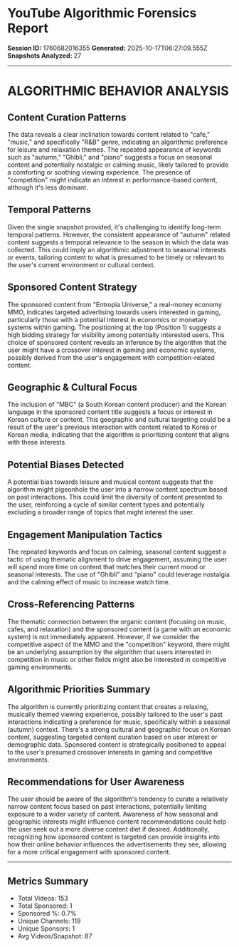 # YouTube Algorithmic Forensics Report
    
**Session ID:** 1760682016355
**Generated:** 2025-10-17T06:27:09.555Z
**Snapshots Analyzed:** 27

---

# ALGORITHMIC BEHAVIOR ANALYSIS

## Content Curation Patterns

The data reveals a clear inclination towards content related to "cafe," "music," and specifically "R&B" genre, indicating an algorithmic preference for leisure and relaxation themes. The repeated appearance of keywords such as "autumn," "Ghibli," and "piano" suggests a focus on seasonal content and potentially nostalgic or calming music, likely tailored to provide a comforting or soothing viewing experience. The presence of "competition" might indicate an interest in performance-based content, although it's less dominant.

## Temporal Patterns

Given the single snapshot provided, it's challenging to identify long-term temporal patterns. However, the consistent appearance of "autumn" related content suggests a temporal relevance to the season in which the data was collected. This could imply an algorithmic adjustment to seasonal interests or events, tailoring content to what is presumed to be timely or relevant to the user's current environment or cultural context.

## Sponsored Content Strategy

The sponsored content from "Entropia Universe," a real-money economy MMO, indicates targeted advertising towards users interested in gaming, particularly those with a potential interest in economics or monetary systems within gaming. The positioning at the top (Position 1) suggests a high bidding strategy for visibility among potentially interested users. This choice of sponsored content reveals an inference by the algorithm that the user might have a crossover interest in gaming and economic systems, possibly derived from the user's engagement with competition-related content.

## Geographic & Cultural Focus

The inclusion of "MBC" (a South Korean content producer) and the Korean language in the sponsored content title suggests a focus or interest in Korean culture or content. This geographic and cultural targeting could be a result of the user's previous interaction with content related to Korea or Korean media, indicating that the algorithm is prioritizing content that aligns with these interests.

## Potential Biases Detected

A potential bias towards leisure and musical content suggests that the algorithm might pigeonhole the user into a narrow content spectrum based on past interactions. This could limit the diversity of content presented to the user, reinforcing a cycle of similar content types and potentially excluding a broader range of topics that might interest the user.

## Engagement Manipulation Tactics

The repeated keywords and focus on calming, seasonal content suggest a tactic of using thematic alignment to drive engagement, assuming the user will spend more time on content that matches their current mood or seasonal interests. The use of "Ghibli" and "piano" could leverage nostalgia and the calming effect of music to increase watch time.

## Cross-Referencing Patterns

The thematic connection between the organic content (focusing on music, cafes, and relaxation) and the sponsored content (a game with an economic system) is not immediately apparent. However, if we consider the competitive aspect of the MMO and the "competition" keyword, there might be an underlying assumption by the algorithm that users interested in competition in music or other fields might also be interested in competitive gaming environments.

## Algorithmic Priorities Summary

The algorithm is currently prioritizing content that creates a relaxing, musically themed viewing experience, possibly tailored to the user's past interactions indicating a preference for music, specifically within a seasonal (autumn) context. There's a strong cultural and geographic focus on Korean content, suggesting targeted content curation based on user interest or demographic data. Sponsored content is strategically positioned to appeal to the user's presumed crossover interests in gaming and competitive environments.

## Recommendations for User Awareness

The user should be aware of the algorithm's tendency to curate a relatively narrow content focus based on past interactions, potentially limiting exposure to a wider variety of content. Awareness of how seasonal and geographic interests might influence content recommendations could help the user seek out a more diverse content diet if desired. Additionally, recognizing how sponsored content is targeted can provide insights into how their online behavior influences the advertisements they see, allowing for a more critical engagement with sponsored content.

---

## Metrics Summary

- Total Videos: 153
- Total Sponsored: 1
- Sponsored %: 0.7%
- Unique Channels: 119
- Unique Sponsors: 1
- Avg Videos/Snapshot: 87
